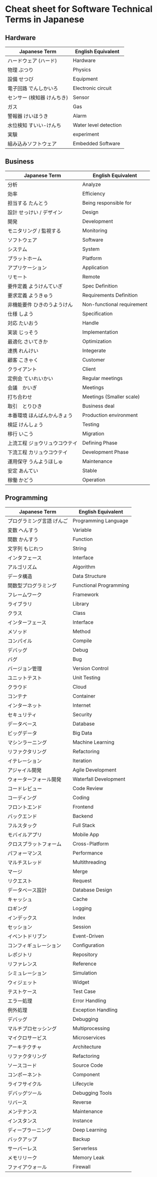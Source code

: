 # Cheat sheet for Software Technical Terms in Japanese

## Hardware

| Japanese Term               | English Equivalent        |
|-----------------------------|---------------------------|
| ハードウェア (ハード)        | Hardware                  |
| 物理 ぶつり                    | Physics                  |
| 設備 せつび                       | Equipment        |
| 電子回路 でんしかいろ          | Electronic circuit         |
| センサー   (検知器 けんちき)    | Sensor        |
| ガス          | Gas                 |
| 警報器 けいほうき   | Alarm                 |
| 水位検知 すいい-けんち    | Water level detection                 |
| 実験                        | experiment                  |
| 組み込みソフトウェア         | Embedded  Software           |

## Business

| Japanese Term               | English Equivalent        |
|-----------------------------|---------------------------|
| 分析                        | Analyze                 |
| 効率                        | Efficiency                 |
| 担当する たんとう            | Being responsible for            |
| 設計 せっけい / デザイン     | Design                  |
| 開発                        | Development              |
| モニタリング  / 監視する         | Monitoring             |
| ソフトウェア                 | Software                  |
| システム                    | System         |
| プラットホーム                | Platform         |
| アプリケーション             | Application         |
| リモート                        | Remote              |
| 要件定義  ようけんていぎ      | Spec Definition            |
| 要求定義 ようきゅう       | Requirements Definition       |
| 非機能要件 ひきのうようけん    | Non-functional requirement   |
| 仕様 しよう | Specification      |
| 対応 たいおう   | Handle             |
| 実装 じっそう   | Implementation                  |
| 最適化 さいてきか      | Optimization              |
| 連携 れんけい   | Integerate                      |
| 顧客 こきゃく      | Customer              |
| クライアント      | Client              |
| 定例会 ていれいかい  | Regular meetings             |
| 会議　かいぎ | Meetings      |
| 打ち合わせ  | Meetings  (Smaller scale)   |
| 取引　とりひき  | Business deal   |
| 本番環境 ほんばんかんきょう  | Production environment      |
| 検証 けんしょう | Testing      |
| 移行 いこう | Migration      |
| 上流工程 ジョウリュウコウテイ | Defining Phase      |
| 下流工程 カリュウコウテイ | Development Phase      |
| 運用保守 うんようほしゅ | Maintenance      |
| 安定 あんてい | Stable      |
| 稼働 かどう | Operation      |

## Programming

| Japanese Term               | English Equivalent        |
|-----------------------------|---------------------------|
| プログラミング言語 げんご         | Programming Language      |
| 変数 へんすう              | Variable                 |
| 関数 かんすう      | Function      |
| 文字列 もじれつ               | String                  |
| インタフェース              | Interface                 |
| アルゴリズム                | Algorithm                 |
| データ構造                  | Data Structure            |
| 関数型プログラミング        | Functional Programming    |
| フレームワーク              | Framework                 |
| ライブラリ                  | Library                   |
| クラス                      | Class                     |
| インターフェース            | Interface                 |
| メソッド                    | Method                    |
| コンパイル                  | Compile                   |
| デバッグ                    | Debug                     |
| バグ                        | Bug                       |
| バージョン管理              | Version Control           |
| ユニットテスト              | Unit Testing              |
| クラウド                    | Cloud                     |
| コンテナ                    | Container                 |
| インターネット              | Internet                  |
| セキュリティ                | Security                  |
| データベース                | Database                  |
| ビッグデータ                | Big Data                  |
| マシンラーニング            | Machine Learning          |
| リファクタリング            | Refactoring               |
| イテレーション              | Iteration                 |
| アジャイル開発              | Agile Development         |
| ウォーターフォール開発      | Waterfall Development     |
| コードレビュー              | Code Review               |
| コーディング                | Coding                    |
| フロントエンド              | Frontend                  |
| バックエンド                | Backend                   |
| フルスタック                | Full Stack                |
| モバイルアプリ              | Mobile App                |
| クロスプラットフォーム       | Cross-Platform             |
| パフォーマンス              | Performance               |
| マルチスレッド              | Multithreading            |
| マージ                      | Merge                     |
| リクエスト                 |  Request              |
| データベース設計            | Database Design           |
| キャッシュ                  | Cache                     |
| ロギング                    | Logging                   |
| インデックス                | Index                     |
| セッション                  | Session                   |
| イベントドリブン            | Event-Driven              |
| コンフィギュレーション        | Configuration             |
| レポジトリ                  | Repository                |
| リファレンス                | Reference                 |
| シミュレーション            | Simulation                |
| ウィジェット                | Widget                    |
| テストケース                | Test Case                 |
| エラー処理                  | Error Handling            |
| 例外処理                    | Exception Handling        |
| デバッグ                    | Debugging                 |
| マルチプロセッシング        | Multiprocessing           |
| マイクロサービス            | Microservices              |
| アーキテクチャ              |  Architecture           |
| リファクタリング            | Refactoring               |
| ソースコード                | Source Code               |
| コンポーネント              | Component                 |
| ライフサイクル              | Lifecycle                 |
| デバッグツール              | Debugging Tools           |
| リバース                     | Reverse                  |
| メンテナンス                | Maintenance               |
| インスタンス                | Instance                  |
| ディープラーニング          | Deep Learning             |
| バックアップ                | Backup                    |
| サーバーレス                | Serverless                |
| メモリリーク                | Memory Leak               |
| ファイアウォール            | Firewall                  |
